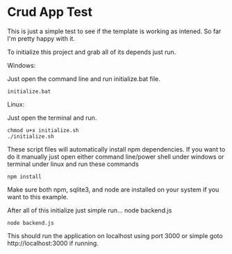 # Crud App Test


This is just a simple test to see if the template is working as intened. So far I'm pretty happy with it.


To initialize this project and grab all of its depends just run.

Windows:

Just open the command line and run initialize.bat file.
```
initialize.bat
```

Linux:

Just open the terminal and run.
```
chmod u+x initialize.sh
./initialize.sh
```

These script files will automatically install npm dependencies. If you want to do it manually just open either command line/power shell under windows or terminal under linux and run these commands

```
npm install
```

Make sure both npm, sqlite3, and node are installed on your system if you want to this example.

After all of this initialize just simple run...
node backend.js

```
node backend.js
```

This should run the application on localhost using port 3000 or simple goto
http://localhost:3000 if running.